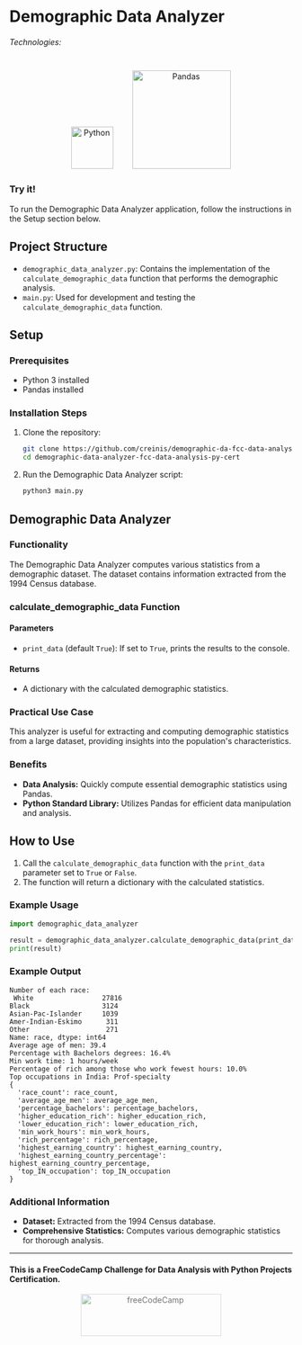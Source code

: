 # Demographic Data Analyzer

###### Technologies:
<p align="center">
<img src="https://img.icons8.com/color/75/000000/python.png" width="75" height="75" alt="Python" style="margin: 10px 15px 0 15px;" />
<img src="https://pandas.pydata.org/static/img/pandas_white.svg" width="175" height="175" alt="Pandas" style="margin: 10px 15px 0 15px;" />
</p>

### Try it!

To run the Demographic Data Analyzer application, follow the instructions in the Setup section below.

## Project Structure

- `demographic_data_analyzer.py`: Contains the implementation of the `calculate_demographic_data` function that performs the demographic analysis.
- `main.py`: Used for development and testing the `calculate_demographic_data` function.

## Setup

### Prerequisites

- Python 3 installed
- Pandas installed

### Installation Steps

1. Clone the repository:
   ```bash
   git clone https://github.com/creinis/demographic-da-fcc-data-analyses-py-cert.git
   cd demographic-data-analyzer-fcc-data-analysis-py-cert
   ```

2. Run the Demographic Data Analyzer script:
   ```bash
   python3 main.py
   ```

## Demographic Data Analyzer

### Functionality

The Demographic Data Analyzer computes various statistics from a demographic dataset. The dataset contains information extracted from the 1994 Census database.

### calculate_demographic_data Function

#### Parameters

- `print_data` (default `True`): If set to `True`, prints the results to the console.

#### Returns

- A dictionary with the calculated demographic statistics.

### Practical Use Case

This analyzer is useful for extracting and computing demographic statistics from a large dataset, providing insights into the population's characteristics.

### Benefits

- **Data Analysis:** Quickly compute essential demographic statistics using Pandas.
- **Python Standard Library:** Utilizes Pandas for efficient data manipulation and analysis.

## How to Use

1. Call the `calculate_demographic_data` function with the `print_data` parameter set to `True` or `False`.
2. The function will return a dictionary with the calculated statistics.

### Example Usage

```python
import demographic_data_analyzer

result = demographic_data_analyzer.calculate_demographic_data(print_data=True)
print(result)
```

### Example Output

```plaintext
Number of each race:
 White                 27816
Black                  3124
Asian-Pac-Islander     1039
Amer-Indian-Eskimo      311
Other                   271
Name: race, dtype: int64
Average age of men: 39.4
Percentage with Bachelors degrees: 16.4%
Min work time: 1 hours/week
Percentage of rich among those who work fewest hours: 10.0%
Top occupations in India: Prof-specialty
{
  'race_count': race_count,
  'average_age_men': average_age_men,
  'percentage_bachelors': percentage_bachelors,
  'higher_education_rich': higher_education_rich,
  'lower_education_rich': lower_education_rich,
  'min_work_hours': min_work_hours,
  'rich_percentage': rich_percentage,
  'highest_earning_country': highest_earning_country,
  'highest_earning_country_percentage': highest_earning_country_percentage,
  'top_IN_occupation': top_IN_occupation
}
```

### Additional Information

- **Dataset:** Extracted from the 1994 Census database.
- **Comprehensive Statistics:** Computes various demographic statistics for thorough analysis.

---
#### This is a FreeCodeCamp Challenge for Data Analysis with Python Projects Certification.
<p align="center">
<img src="https://cdn.freecodecamp.org/platform/universal/fcc_primary.svg" width="250" height="75" alt="freeCodeCamp" style="margin: 0 15px; opacity: 0.6" />
</p>
